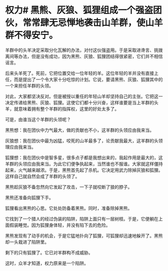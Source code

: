 # 权力# 黑熊、灰狼、狐狸组成一个强盗团伙，常常肆无忌惮地袭击山羊群，使山羊群不得安宁。 

 羊群中的头羊决定采取分化瓦解的办法，对付这伙强盗用。于是采取进谗言、挑拨离间等办法，但是没有成功，因为黑熊、灰狼、狐狸团结得很紧密，它们并不相信谣言。 

 后来头羊死了。死前，它把位置交给一位年轻的羊。这位年轻的羊并没有直接上任，而是提出了一个令大家十分吃惊的计划。它说，要请黑熊、灰狼、狐狸其中的一个来担任羊群的头领。 

 对此，大家都坚决反对。但是被授以重任的年轻山羊却坚持自己的主张。它把这一决定传递给黑熊、灰狼、狐狸。这使它们都十分兴奋，这样谁要是当上羊群的头羊，就意味着拥有整个羊群的指挥权，这里的好处太多了。 

 可是，由谁当这个羊群的头领呢？ 

 黑熊想：我在团伙中力气最大，做的贡献也不小，这羊群的头领应由我来当。 

 灰狼想：我在团伙中最为凶猛，咬死的山羊最多了，论贡献我最大，这羊群的头领理应由我来当。 

 狐狸想：我在团伙中是智多星，很多点子都是我想出来的，我起作用是最大的，这羊群的头领应由我来当。为此它们便争执起来，当然谁也不服谁。大家就这样僵持起来，火气越来越浓。于是，黑熊首先起了杀机。它决定用武力除掉灰狼和狐狸。这样自己就自然会成了羊群的头领了。 

 黑熊趁灰狼不备忽然向它发起了攻击，一下子就咬断了狼的脖子。 

 黑熊还准备向狐狸下手。 

 狐狸看出黑熊的心思。它处处防备着黑熊。同时，准备除掉黑熊。 

 它找到了一个猎人的经过伪装的陷阱，陷阱上面只有一层树枝。于是，它便躺在上面假装睡觉。因为狐狸身体轻，并没有陷下去的危险。 

 黑熊发现有了动手的机会，于是它猛地扑向了狐狸，可狐狸却迅速地躲开了。黑熊却一头栽进了陷阱里。 

 剩下的只有狐狸了。它已对羊群构不成威胁。 

 这时，众羊才知道，权力原来是一个陷阱。
 